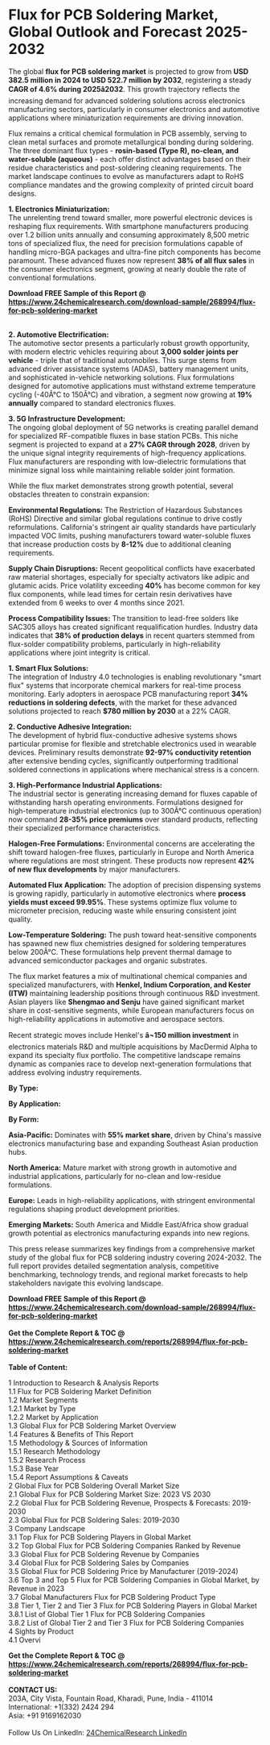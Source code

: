 <h1>Flux for PCB Soldering Market, Global Outlook and Forecast 2025-2032</h1><p>The global <strong>flux for PCB soldering market</strong> is projected to grow from <strong>USD 382.5 million in 2024 to USD 522.7 million by 2032</strong>, registering a steady <strong>CAGR of 4.6% during 2025â2032</strong>. This growth trajectory reflects the increasing demand for advanced soldering solutions across electronics manufacturing sectors, particularly in consumer electronics and automotive applications where miniaturization requirements are driving innovation.</p><p>Flux remains a critical chemical formulation in PCB assembly, serving to clean metal surfaces and promote metallurgical bonding during soldering. The three dominant flux types - <strong>rosin-based (Type R), no-clean, and water-soluble (aqueous)</strong> - each offer distinct advantages based on their residue characteristics and post-soldering cleaning requirements. The market landscape continues to evolve as manufacturers adapt to RoHS compliance mandates and the growing complexity of printed circuit board designs.</p><p><strong>1. Electronics Miniaturization:</strong><br>
The unrelenting trend toward smaller, more powerful electronic devices is reshaping flux requirements. With smartphone manufacturers producing over 1.2 billion units annually and consuming approximately 8,500 metric tons of specialized flux, the need for precision formulations capable of handling micro-BGA packages and ultra-fine pitch components has become paramount. These advanced fluxes now represent <strong>38% of all flux sales</strong> in the consumer electronics segment, growing at nearly double the rate of conventional formulations.</p><div><b>Download FREE Sample of this Report @ 
            <a href="https://www.24chemicalresearch.com/download-sample/268994/flux-for-pcb-soldering-market">
            https://www.24chemicalresearch.com/download-sample/268994/flux-for-pcb-soldering-market</a></b></div><br><p><strong>2. Automotive Electrification:</strong><br>
The automotive sector presents a particularly robust growth opportunity, with modern electric vehicles requiring about <strong>3,000 solder joints per vehicle</strong> - triple that of traditional automobiles. This surge stems from advanced driver assistance systems (ADAS), battery management units, and sophisticated in-vehicle networking solutions. Flux formulations designed for automotive applications must withstand extreme temperature cycling (-40Â°C to 150Â°C) and vibration, a segment now growing at <strong>19% annually</strong> compared to standard electronics fluxes.</p><p><strong>3. 5G Infrastructure Development:</strong><br>
The ongoing global deployment of 5G networks is creating parallel demand for specialized RF-compatible fluxes in base station PCBs. This niche segment is projected to expand at a <strong>27% CAGR through 2028</strong>, driven by the unique signal integrity requirements of high-frequency applications. Flux manufacturers are responding with low-dielectric formulations that minimize signal loss while maintaining reliable solder joint formation.</p><p>While the flux market demonstrates strong growth potential, several obstacles threaten to constrain expansion:</p><p><strong>Environmental Regulations:</strong> The Restriction of Hazardous Substances (RoHS) Directive and similar global regulations continue to drive costly reformulations. California's stringent air quality standards have particularly impacted VOC limits, pushing manufacturers toward water-soluble fluxes that increase production costs by <strong>8-12%</strong> due to additional cleaning requirements.</p><p><strong>Supply Chain Disruptions:</strong> Recent geopolitical conflicts have exacerbated raw material shortages, especially for specialty activators like adipic and glutamic acids. Price volatility exceeding <strong>40%</strong> has become common for key flux components, while lead times for certain resin derivatives have extended from 6 weeks to over 4 months since 2021.</p><p><strong>Process Compatibility Issues:</strong> The transition to lead-free solders like SAC305 alloys has created significant requalification hurdles. Industry data indicates that <strong>38% of production delays</strong> in recent quarters stemmed from flux-solder compatibility problems, particularly in high-reliability applications where joint integrity is critical.</p><p><strong>1. Smart Flux Solutions:</strong><br>
The integration of Industry 4.0 technologies is enabling revolutionary "smart flux" systems that incorporate chemical markers for real-time process monitoring. Early adopters in aerospace PCB manufacturing report <strong>34% reductions in soldering defects</strong>, with the market for these advanced solutions projected to reach <strong>$780 million by 2030</strong> at a 22% CAGR.</p><p><strong>2. Conductive Adhesive Integration:</strong><br>
The development of hybrid flux-conductive adhesive systems shows particular promise for flexible and stretchable electronics used in wearable devices. Preliminary results demonstrate <strong>92-97% conductivity retention</strong> after extensive bending cycles, significantly outperforming traditional soldered connections in applications where mechanical stress is a concern.</p><p><strong>3. High-Performance Industrial Applications:</strong><br>
The industrial sector is generating increasing demand for fluxes capable of withstanding harsh operating environments. Formulations designed for high-temperature industrial electronics (up to 300Â°C continuous operation) now command <strong>28-35% price premiums</strong> over standard products, reflecting their specialized performance characteristics.</p><p><strong>Halogen-Free Formulations:</strong> Environmental concerns are accelerating the shift toward halogen-free fluxes, particularly in Europe and North America where regulations are most stringent. These products now represent <strong>42% of new flux developments</strong> by major manufacturers.</p><p><strong>Automated Flux Application:</strong> The adoption of precision dispensing systems is growing rapidly, particularly in automotive electronics where <strong>process yields must exceed 99.95%</strong>. These systems optimize flux volume to micrometer precision, reducing waste while ensuring consistent joint quality.</p><p><strong>Low-Temperature Soldering:</strong> The push toward heat-sensitive components has spawned new flux chemistries designed for soldering temperatures below 200Â°C. These formulations help prevent thermal damage to advanced semiconductor packages and organic substrates.</p><p>The flux market features a mix of multinational chemical companies and specialized manufacturers, with <strong>Henkel, Indium Corporation, and Kester (ITW)</strong> maintaining leadership positions through continuous R&amp;D investment. Asian players like <strong>Shengmao and Senju</strong> have gained significant market share in cost-sensitive segments, while European manufacturers focus on high-reliability applications in automotive and aerospace sectors.</p><p>Recent strategic moves include Henkel's <strong>â¬150 million investment</strong> in electronics materials R&amp;D and multiple acquisitions by MacDermid Alpha to expand its specialty flux portfolio. The competitive landscape remains dynamic as companies race to develop next-generation formulations that address evolving industry requirements.</p><p><strong>By Type:</strong></p><p><strong>By Application:</strong></p><p><strong>By Form:</strong></p><p><strong>Asia-Pacific:</strong> Dominates with <strong>55% market share</strong>, driven by China's massive electronics manufacturing base and expanding Southeast Asian production hubs.</p><p><strong>North America:</strong> Mature market with strong growth in automotive and industrial applications, particularly for no-clean and low-residue formulations.</p><p><strong>Europe:</strong> Leads in high-reliability applications, with stringent environmental regulations shaping product development priorities.</p><p><strong>Emerging Markets:</strong> South America and Middle East/Africa show gradual growth potential as electronics manufacturing expands into new regions.</p><p>This press release summarizes key findings from a comprehensive market study of the global flux for PCB soldering industry covering 2024-2032. The full report provides detailed segmentation analysis, competitive benchmarking, technology trends, and regional market forecasts to help stakeholders navigate this evolving landscape.</p><div><b>Download FREE Sample of this Report @ 
            <a href="https://www.24chemicalresearch.com/download-sample/268994/flux-for-pcb-soldering-market">
            https://www.24chemicalresearch.com/download-sample/268994/flux-for-pcb-soldering-market</a></b></div><br><div><b>Get the Complete Report & TOC @ 
            <a href="https://www.24chemicalresearch.com/reports/268994/flux-for-pcb-soldering-market">
            https://www.24chemicalresearch.com/reports/268994/flux-for-pcb-soldering-market</a></b></div><br>
            <b>Table of Content:</b><p>1 Introduction to Research & Analysis Reports<br />
    1.1 Flux for PCB Soldering Market Definition<br />
    1.2 Market Segments<br />
        1.2.1 Market by Type<br />
        1.2.2 Market by Application<br />
    1.3 Global Flux for PCB Soldering Market Overview<br />
    1.4 Features & Benefits of This Report<br />
    1.5 Methodology & Sources of Information<br />
        1.5.1 Research Methodology<br />
        1.5.2 Research Process<br />
        1.5.3 Base Year<br />
        1.5.4 Report Assumptions & Caveats<br />
2 Global Flux for PCB Soldering Overall Market Size<br />
    2.1 Global Flux for PCB Soldering Market Size: 2023 VS 2030<br />
    2.2 Global Flux for PCB Soldering Revenue, Prospects & Forecasts: 2019-2030<br />
    2.3 Global Flux for PCB Soldering Sales: 2019-2030<br />
3 Company Landscape<br />
    3.1 Top Flux for PCB Soldering Players in Global Market<br />
    3.2 Top Global Flux for PCB Soldering Companies Ranked by Revenue<br />
    3.3 Global Flux for PCB Soldering Revenue by Companies<br />
    3.4 Global Flux for PCB Soldering Sales by Companies<br />
    3.5 Global Flux for PCB Soldering Price by Manufacturer (2019-2024)<br />
    3.6 Top 3 and Top 5 Flux for PCB Soldering Companies in Global Market, by Revenue in 2023<br />
    3.7 Global Manufacturers Flux for PCB Soldering Product Type<br />
    3.8 Tier 1, Tier 2 and Tier 3 Flux for PCB Soldering Players in Global Market<br />
        3.8.1 List of Global Tier 1 Flux for PCB Soldering Companies<br />
        3.8.2 List of Global Tier 2 and Tier 3 Flux for PCB Soldering Companies<br />
4 Sights by Product<br />
    4.1 Overvi</p><div><b>Get the Complete Report & TOC @ 
            <a href="https://www.24chemicalresearch.com/reports/268994/flux-for-pcb-soldering-market">
            https://www.24chemicalresearch.com/reports/268994/flux-for-pcb-soldering-market</a></b></div><br><b>CONTACT US:</b><br>
            203A, City Vista, Fountain Road, Kharadi, Pune, India - 411014<br>
            International: +1(332) 2424 294<br>
            Asia: +91 9169162030 <br><br>
            Follow Us On LinkedIn: <a href="https://www.linkedin.com/company/24chemicalresearch/">24ChemicalResearch LinkedIn</a>